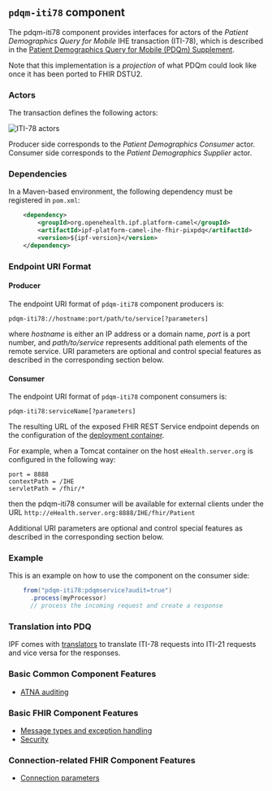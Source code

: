 
## `pdqm-iti78` component

The pdqm-iti78 component provides interfaces for actors of the *Patient Demographics Query for Mobile* IHE transaction (ITI-78),
which is described in the [Patient Demographics Query for Mobile (PDQm) Supplement](https://www.ihe.net/uploadedFiles/Documents/ITI/IHE_ITI_Suppl_PDQm.pdf).

Note that this implementation is a *projection* of what PDQm could look like once it has been ported to FHIR DSTU2.
### Actors

The transaction defines the following actors:

![ITI-78 actors](images/iti78.png)

Producer side corresponds to the *Patient Demographics Consumer* actor.
Consumer side corresponds to the *Patient Demographics Supplier* actor.

### Dependencies

In a Maven-based environment, the following dependency must be registered in `pom.xml`:

```xml
    <dependency>
        <groupId>org.openehealth.ipf.platform-camel</groupId>
        <artifactId>ipf-platform-camel-ihe-fhir-pixpdq</artifactId>
        <version>${ipf-version}</version>
    </dependency>
```

### Endpoint URI Format

#### Producer

The endpoint URI format of `pdqm-iti78` component producers is:

```
pdqm-iti78://hostname:port/path/to/service[?parameters]
```

where *hostname* is either an IP address or a domain name, *port* is a port number, and *path/to/service*
represents additional path elements of the remote service.
URI parameters are optional and control special features as described in the corresponding section below.

#### Consumer

The endpoint URI format of `pdqm-iti78` component consumers is:

```
pdqm-iti78:serviceName[?parameters]
```

The resulting URL of the exposed FHIR REST Service endpoint depends on the configuration of the [deployment container].

For example, when a Tomcat container on the host `eHealth.server.org` is configured in the following way:

```
port = 8888
contextPath = /IHE
servletPath = /fhir/*
```

then the pdqm-iti78 consumer will be available for external clients under the URL
`http://eHealth.server.org:8888/IHE/fhir/Patient`

Additional URI parameters are optional and control special features as described in the corresponding section below.


### Example

This is an example on how to use the component on the consumer side:

```java
    from("pdqm-iti78:pdqmservice?audit=true")
      .process(myProcessor)
      // process the incoming request and create a response
```

### Translation into PDQ

IPF comes with [translators](translation.html) to translate ITI-78 requests into ITI-21 requests and vice versa for the responses.

### Basic Common Component Features

* [ATNA auditing]

### Basic FHIR Component Features

* [Message types and exception handling]
* [Security]

### Connection-related FHIR Component Features

* [Connection parameters]

[ATNA auditing]: ../ipf-platform-camel-ihe/atna.html
[Message types and exception handling]: ../ipf-platform-camel-ihe-fhir-core/messageTypes.html
[Security]: ../ipf-platform-camel-ihe-fhir-core/security.html
[Connection parameters]: ../ipf-platform-camel-ihe-fhir-core/connection.html

[deployment container]: ../ipf-platform-camel-ihe-fhir-core/deployment.html

